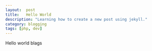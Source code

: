 ```yaml
---
layout:  post
title:   Hello World
description: "Learning how to create a new post using jekyll."
category: blogging
tags: [php, dev]
---
```


Hello world blags